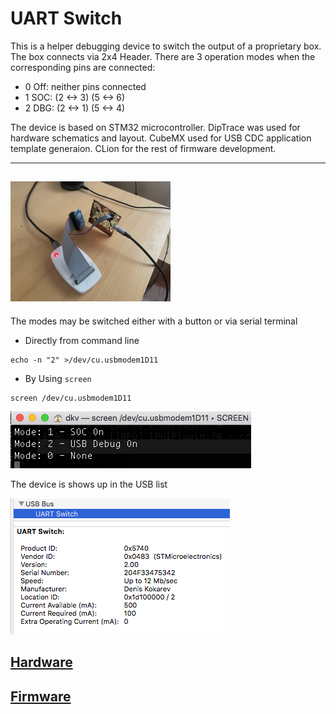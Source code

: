 # UART Switch

This is a helper debugging device to switch the output of a proprietary box. The box connects via 2x4 Header.
There are 3 operation modes when the corresponding pins are connected:
- 0 Off: neither pins connected
- 1 SOC: (2 <-> 3) (5 <-> 6)
- 2 DBG: (2 <-> 1) (5 <-> 4) 

The device is based on STM32 microcontroller. DipTrace was used for hardware schematics and layout.
CubeMX used for USB CDC application template generaion. CLion for the rest of firmware development.

---------------------
![Complete Device](./CompleteDevice.jpg "Complete Device")
---------------------

The modes may be switched either with a button or via serial terminal

- Directly from command line
```
echo -n "2" >/dev/cu.usbmodem1D11
```
- By Using `screen`
```
screen /dev/cu.usbmodem1D11
```
![Screen Serial Terminal](./Using_Screen.png)

The device is shows up in the USB list

![Observe in the USB device list](./Observe_Device.png)

## [Hardware](./hardware)

## [Firmware](./firmware)
 
